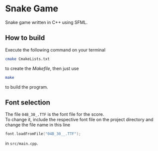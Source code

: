 # Snake Game
Snake game written in C++ using SFML.

## How to build

Execute the following command on your terminal
```bash
cmake CmakeLists.txt
```
to create the _Makefile_, then just use 
```bash
make
```
to build the program.

## Font selection
The file ```04B_30_.TTF``` is the font file for the score.  
To change it, include the respective font file on the project directory
and change the file name in this line
```C++
font.loadFromFile("04B_30__.TTF");
```

in ```src/main.cpp```.

